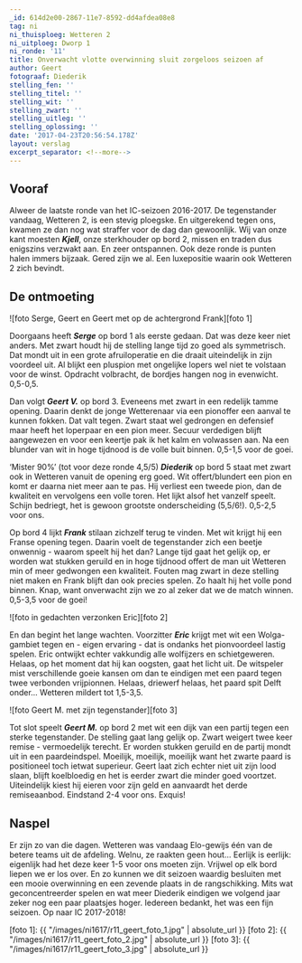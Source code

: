 ```yaml
---
_id: 614d2e00-2867-11e7-8592-dd4afdea08e8
tag: ni
ni_thuisploeg: Wetteren 2
ni_uitploeg: Dworp 1
ni_ronde: '11'
title: Onverwacht vlotte overwinning sluit zorgeloos seizoen af
author: Geert
fotograaf: Diederik
stelling_fen: ''
stelling_titel: ''
stelling_wit: ''
stelling_zwart: ''
stelling_uitleg: ''
stelling_oplossing: ''
date: '2017-04-23T20:56:54.178Z'
layout: verslag
excerpt_separator: <!--more-->
---
```

## Vooraf

Alweer de laatste ronde van het IC-seizoen 2016-2017. De tegenstander vandaag, Wetteren 2, is een stevig ploegske. En uitgerekend tegen ons, kwamen ze dan nog wat straffer voor de dag dan gewoonlijk. Wij van onze kant moesten **_Kjell_**, onze sterkhouder op bord 2, missen en traden dus enigszins verzwakt aan. En zeer ontspannen. Ook deze ronde is punten halen immers bijzaak. Gered zijn we al. Een luxepositie waarin ook Wetteren 2 zich bevindt.<!--more-->

## De ontmoeting

![foto Serge, Geert en Geert met op de achtergrond Frank][foto 1]

Doorgaans heeft **_Serge_** op bord 1 als eerste gedaan. Dat was deze keer niet anders. Met zwart houdt hij de stelling lange tijd zo goed als symmetrisch. Dat mondt uit in een grote afruiloperatie en die draait uiteindelijk in zijn voordeel uit. Al blijkt een pluspion met ongelijke lopers wel niet te volstaan voor de winst. Opdracht volbracht, de bordjes hangen nog in evenwicht. 0,5-0,5.

Dan volgt **_Geert V._** op bord 3. Eveneens met zwart in een redelijk tamme opening. Daarin denkt de jonge Wetterenaar via een pionoffer een aanval te kunnen fokken. Dat valt tegen. Zwart staat wel gedrongen en defensief maar heeft het loperpaar en een pion meer. Secuur verdedigen blijft aangewezen en voor een keertje pak ik het kalm en volwassen aan. Na een blunder van wit in hoge tijdnood is de volle buit binnen. 0,5-1,5 voor de goei.

‘Mister 90%’ (tot voor deze ronde 4,5/5) **_Diederik_** op bord 5 staat met zwart ook in Wetteren vanuit de opening erg goed. Wit offert/blundert een pion en komt er daarna niet meer aan te pas. Hij verliest een tweede pion, dan de kwaliteit en vervolgens een volle toren. Het lijkt alsof het vanzelf speelt. Schijn bedriegt, het is gewoon grootste onderscheiding (5,5/6!). 0,5-2,5 voor ons.

Op bord 4 lijkt **_Frank_** stilaan zichzelf terug te vinden. Met wit krijgt hij een Franse opening tegen. Daarin voelt de tegenstander zich een beetje onwennig - waarom speelt hij het dan? Lange tijd gaat het gelijk op, er worden wat stukken geruild en in hoge tijdnood offert de man uit Wetteren min of meer gedwongen een kwaliteit. Fouten mag zwart in deze stelling niet maken en Frank blijft dan ook precies spelen. Zo haalt hij het volle pond binnen. Knap, want onverwacht zijn we zo al zeker dat we de match winnen. 0,5-3,5 voor de goei!

![foto in gedachten verzonken Eric][foto 2]

En dan begint het lange wachten. Voorzitter **_Eric_** krijgt met wit een Wolga-gambiet tegen en - eigen ervaring - dat is ondanks het pionvoordeel lastig spelen. Eric ontwijkt echter vakkundig alle wolfijzers en schietgeweren. Helaas, op het moment dat hij kan oogsten, gaat het licht uit. De witspeler mist verschillende goeie kansen om dan te eindigen met een paard tegen twee verbonden vrijpionnen. Helaas, driewerf helaas, het paard spit Delft onder... Wetteren mildert tot 1,5-3,5.

![foto Geert M. met zijn tegenstander][foto 3]

Tot slot speelt **_Geert M._** op bord 2 met wit een dijk van een partij tegen een sterke tegenstander. De stelling gaat lang gelijk op. Zwart weigert twee keer remise - vermoedelijk terecht. Er worden stukken geruild en de partij mondt uit in een paardeindspel. Moeilijk, moeilijk, moeilijk want het zwarte paard is positioneel toch ietwat superieur. Geert laat zich echter niet uit zijn lood slaan, blijft koelbloedig en het is eerder zwart die minder goed voortzet. Uiteindelijk kiest hij eieren voor zijn geld en aanvaardt het derde remiseaanbod. Eindstand 2-4 voor ons. Exquis!

## Naspel

Er zijn zo van die dagen. Wetteren was vandaag Elo-gewijs één van de betere teams uit de afdeling. Welnu, ze raakten geen hout... Eerlijk is eerlijk: eigenlijk had het deze keer 1-5 voor ons moeten zijn. Vrijwel op elk bord liepen we er los over. En zo kunnen we dit seizoen waardig besluiten met een mooie overwinning en een zevende plaats in de rangschikking. Mits wat geconcentreerder spelen en wat meer Diederik eindigen we volgend jaar zeker nog een paar plaatsjes hoger. Iedereen bedankt, het was een fijn seizoen. Op naar IC 2017-2018!

[foto 1]: {{ "/images/ni1617/r11_geert_foto_1.jpg" | absolute_url }}
[foto 2]: {{ "/images/ni1617/r11_geert_foto_2.jpg" | absolute_url }}
[foto 3]: {{ "/images/ni1617/r11_geert_foto_3.jpg" | absolute_url }}
